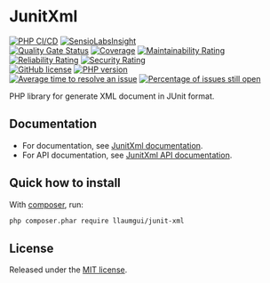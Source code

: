 # JunitXml

[![PHP CI/CD](https://github.com/llaumgui/JunitXml/workflows/PHP%20CI/CD/badge.svg?branch=master)](https://github.com/llaumgui/JunitXml/actions?query=workflow%3A"PHP+CI%2FCD") [![SensioLabsInsight](https://insight.sensiolabs.com/projects/ce42ebfd-027c-438e-bd0c-44ecf807d473/mini.png)](https://insight.sensiolabs.com/projects/ce42ebfd-027c-438e-bd0c-44ecf807d473)<br />
[![Quality Gate Status](https://sonarcloud.io/api/project_badges/measure?branch=master&project=llaumgui-github%3Ajunit-xml&metric=alert_status)](https://sonarcloud.io/dashboard?id=llaumgui-github%3Ajunit-xml&branch=master) [![Coverage](https://sonarcloud.io/api/project_badges/measure?project=llaumgui-github%3Ajunit-xml&metric=coverage)](https://sonarcloud.io/dashboard?id=llaumgui-github%3Ajunit-xml) [![Maintainability Rating](https://sonarcloud.io/api/project_badges/measure?project=llaumgui-github%3Ajunit-xml&metric=sqale_rating)](https://sonarcloud.io/dashboard?id=llaumgui-github%3Ajunit-xml) [![Reliability Rating](https://sonarcloud.io/api/project_badges/measure?project=llaumgui-github%3Ajunit-xml&metric=reliability_rating)](https://sonarcloud.io/dashboard?id=llaumgui-github%3Ajunit-xml) [![Security Rating](https://sonarcloud.io/api/project_badges/measure?project=llaumgui-github%3Ajunit-xml&metric=security_rating)](https://sonarcloud.io/dashboard?id=llaumgui-github%3Ajunit-xml)<br />
[![GitHub license](https://img.shields.io/github/license/llaumgui/JunitXml.svg)](https://github.com/llaumgui/JunitXml/blob/master/LICENSE) [![PHP version](https://badge.fury.io/ph/llaumgui%2Fjunit-xml.svg)](https://packagist.org/packages/llaumgui/junit-xml)<br />
[![Average time to resolve an issue](http://isitmaintained.com/badge/resolution/llaumgui/JunitXml.svg)](http://isitmaintained.com/project/llaumgui/JunitXml "Average time to resolve an issue") [![Percentage of issues still open](http://isitmaintained.com/badge/open/llaumgui/JunitXml.svg)](http://isitmaintained.com/project/llaumgui/JunitXml "Percentage of issues still open")

PHP library for generate XML document in JUnit format.

## Documentation

* For documentation, see [JunitXml documentation](https://llaumgui.github.io/JunitXml/).
* For API documentation, see [JunitXml API documentation](https://llaumgui.github.io/JunitXml/apigen).

## Quick how to install

With [composer](https://getcomposer.org/doc/00-intro.md#installation-linux-unix-osx), run:

```bash
php composer.phar require llaumgui/junit-xml
```

## License

Released under the [MIT license](http://www.opensource.org/licenses/MIT).
